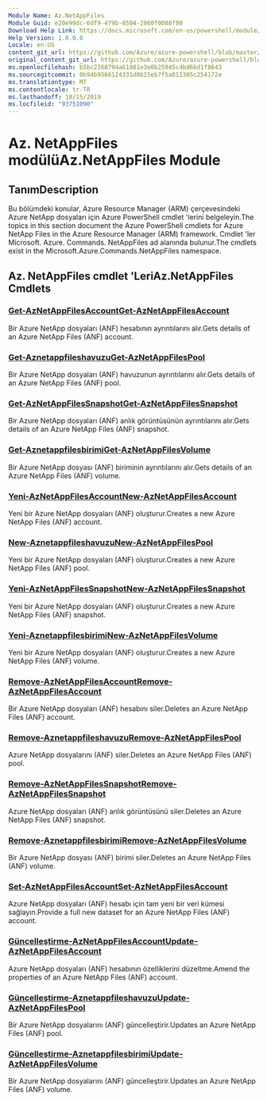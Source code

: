 ```yaml
---
Module Name: Az.NetAppFiles
Module Guid: e20e99dc-6df9-479b-8504-2960f0088f00
Download Help Link: https://docs.microsoft.com/en-us/powershell/module/az.netappfiles
Help Version: 1.0.0.0
Locale: en-US
content_git_url: https://github.com/Azure/azure-powershell/blob/master/src/NetAppFiles/NetAppFiles/help/Az.NetAppFiles.md
original_content_git_url: https://github.com/Azure/azure-powershell/blob/master/src/NetAppFiles/NetAppFiles/help/Az.NetAppFiles.md
ms.openlocfilehash: b5bc2160794a61081e3e0b25945c4bd6bd1f8643
ms.sourcegitcommit: 0b94b9566124331d0b15eb7f5a811305c254172e
ms.translationtype: MT
ms.contentlocale: tr-TR
ms.lasthandoff: 10/15/2019
ms.locfileid: "93751090"
---
```

# <span data-ttu-id="ff90f-101">Az. NetAppFiles modülü</span><span class="sxs-lookup"><span data-stu-id="ff90f-101">Az.NetAppFiles Module</span></span>
## <span data-ttu-id="ff90f-102">Tanım</span><span class="sxs-lookup"><span data-stu-id="ff90f-102">Description</span></span>
<span data-ttu-id="ff90f-103">Bu bölümdeki konular, Azure Resource Manager (ARM) çerçevesindeki Azure NetApp dosyaları için Azure PowerShell cmdlet 'lerini belgeleyin.</span><span class="sxs-lookup"><span data-stu-id="ff90f-103">The topics in this section document the Azure PowerShell cmdlets for Azure NetApp Files in the Azure Resource Manager (ARM) framework.</span></span> <span data-ttu-id="ff90f-104">Cmdlet 'ler Microsoft. Azure. Commands. NetAppFiles ad alanında bulunur.</span><span class="sxs-lookup"><span data-stu-id="ff90f-104">The cmdlets exist in the Microsoft.Azure.Commands.NetAppFiles namespace.</span></span>

## <span data-ttu-id="ff90f-105">Az. NetAppFiles cmdlet 'Leri</span><span class="sxs-lookup"><span data-stu-id="ff90f-105">Az.NetAppFiles Cmdlets</span></span>
### [<span data-ttu-id="ff90f-106">Get-AzNetAppFilesAccount</span><span class="sxs-lookup"><span data-stu-id="ff90f-106">Get-AzNetAppFilesAccount</span></span>](Get-AzNetAppFilesAccount.md)
<span data-ttu-id="ff90f-107">Bir Azure NetApp dosyaları (ANF) hesabının ayrıntılarını alır.</span><span class="sxs-lookup"><span data-stu-id="ff90f-107">Gets details of an Azure NetApp Files (ANF) account.</span></span>

### [<span data-ttu-id="ff90f-108">Get-Aznetappfileshavuzu</span><span class="sxs-lookup"><span data-stu-id="ff90f-108">Get-AzNetAppFilesPool</span></span>](Get-AzNetAppFilesPool.md)
<span data-ttu-id="ff90f-109">Bir Azure NetApp dosyaları (ANF) havuzunun ayrıntılarını alır.</span><span class="sxs-lookup"><span data-stu-id="ff90f-109">Gets details of an Azure NetApp Files (ANF) pool.</span></span>

### [<span data-ttu-id="ff90f-110">Get-AzNetAppFilesSnapshot</span><span class="sxs-lookup"><span data-stu-id="ff90f-110">Get-AzNetAppFilesSnapshot</span></span>](Get-AzNetAppFilesSnapshot.md)
<span data-ttu-id="ff90f-111">Bir Azure NetApp dosyaları (ANF) anlık görüntüsünün ayrıntılarını alır.</span><span class="sxs-lookup"><span data-stu-id="ff90f-111">Gets details of an Azure NetApp Files (ANF) snapshot.</span></span>

### [<span data-ttu-id="ff90f-112">Get-Aznetappfilesbirimi</span><span class="sxs-lookup"><span data-stu-id="ff90f-112">Get-AzNetAppFilesVolume</span></span>](Get-AzNetAppFilesVolume.md)
<span data-ttu-id="ff90f-113">Bir Azure NetApp dosyası (ANF) biriminin ayrıntılarını alır.</span><span class="sxs-lookup"><span data-stu-id="ff90f-113">Gets details of an Azure NetApp Files (ANF) volume.</span></span>

### [<span data-ttu-id="ff90f-114">Yeni-AzNetAppFilesAccount</span><span class="sxs-lookup"><span data-stu-id="ff90f-114">New-AzNetAppFilesAccount</span></span>](New-AzNetAppFilesAccount.md)
<span data-ttu-id="ff90f-115">Yeni bir Azure NetApp dosyaları (ANF) oluşturur.</span><span class="sxs-lookup"><span data-stu-id="ff90f-115">Creates a new Azure NetApp Files (ANF) account.</span></span>

### [<span data-ttu-id="ff90f-116">New-Aznetappfileshavuzu</span><span class="sxs-lookup"><span data-stu-id="ff90f-116">New-AzNetAppFilesPool</span></span>](New-AzNetAppFilesPool.md)
<span data-ttu-id="ff90f-117">Yeni bir Azure NetApp dosyaları (ANF) oluşturur.</span><span class="sxs-lookup"><span data-stu-id="ff90f-117">Creates a new Azure NetApp Files (ANF) pool.</span></span>

### [<span data-ttu-id="ff90f-118">Yeni-AzNetAppFilesSnapshot</span><span class="sxs-lookup"><span data-stu-id="ff90f-118">New-AzNetAppFilesSnapshot</span></span>](New-AzNetAppFilesSnapshot.md)
<span data-ttu-id="ff90f-119">Yeni bir Azure NetApp dosyaları (ANF) oluşturur.</span><span class="sxs-lookup"><span data-stu-id="ff90f-119">Creates a new Azure NetApp Files (ANF) snapshot.</span></span>

### [<span data-ttu-id="ff90f-120">Yeni-Aznetappfilesbirimi</span><span class="sxs-lookup"><span data-stu-id="ff90f-120">New-AzNetAppFilesVolume</span></span>](New-AzNetAppFilesVolume.md)
<span data-ttu-id="ff90f-121">Yeni bir Azure NetApp dosyaları (ANF) oluşturur.</span><span class="sxs-lookup"><span data-stu-id="ff90f-121">Creates a new Azure NetApp Files (ANF) volume.</span></span>

### [<span data-ttu-id="ff90f-122">Remove-AzNetAppFilesAccount</span><span class="sxs-lookup"><span data-stu-id="ff90f-122">Remove-AzNetAppFilesAccount</span></span>](Remove-AzNetAppFilesAccount.md)
<span data-ttu-id="ff90f-123">Bir Azure NetApp dosyaları (ANF) hesabını siler.</span><span class="sxs-lookup"><span data-stu-id="ff90f-123">Deletes an Azure NetApp Files (ANF) account.</span></span>

### [<span data-ttu-id="ff90f-124">Remove-Aznetappfileshavuzu</span><span class="sxs-lookup"><span data-stu-id="ff90f-124">Remove-AzNetAppFilesPool</span></span>](Remove-AzNetAppFilesPool.md)
<span data-ttu-id="ff90f-125">Azure NetApp dosyalarını (ANF) siler.</span><span class="sxs-lookup"><span data-stu-id="ff90f-125">Deletes an Azure NetApp Files (ANF) pool.</span></span>

### [<span data-ttu-id="ff90f-126">Remove-AzNetAppFilesSnapshot</span><span class="sxs-lookup"><span data-stu-id="ff90f-126">Remove-AzNetAppFilesSnapshot</span></span>](Remove-AzNetAppFilesSnapshot.md)
<span data-ttu-id="ff90f-127">Azure NetApp dosyaları (ANF) anlık görüntüsünü siler.</span><span class="sxs-lookup"><span data-stu-id="ff90f-127">Deletes an Azure NetApp Files (ANF) snapshot.</span></span>

### [<span data-ttu-id="ff90f-128">Remove-Aznetappfilesbirimi</span><span class="sxs-lookup"><span data-stu-id="ff90f-128">Remove-AzNetAppFilesVolume</span></span>](Remove-AzNetAppFilesVolume.md)
<span data-ttu-id="ff90f-129">Bir Azure NetApp dosyası (ANF) birimi siler.</span><span class="sxs-lookup"><span data-stu-id="ff90f-129">Deletes an Azure NetApp Files (ANF) volume.</span></span>

### [<span data-ttu-id="ff90f-130">Set-AzNetAppFilesAccount</span><span class="sxs-lookup"><span data-stu-id="ff90f-130">Set-AzNetAppFilesAccount</span></span>](Set-AzNetAppFilesAccount.md)
<span data-ttu-id="ff90f-131">Azure NetApp dosyaları (ANF) hesabı için tam yeni bir veri kümesi sağlayın.</span><span class="sxs-lookup"><span data-stu-id="ff90f-131">Provide a full new dataset for an Azure NetApp Files (ANF) account.</span></span>

### [<span data-ttu-id="ff90f-132">Güncelleştirme-AzNetAppFilesAccount</span><span class="sxs-lookup"><span data-stu-id="ff90f-132">Update-AzNetAppFilesAccount</span></span>](Update-AzNetAppFilesAccount.md)
<span data-ttu-id="ff90f-133">Azure NetApp dosyaları (ANF) hesabının özelliklerini düzeltme.</span><span class="sxs-lookup"><span data-stu-id="ff90f-133">Amend the properties of an Azure NetApp Files (ANF) account.</span></span>

### [<span data-ttu-id="ff90f-134">Güncelleştirme-Aznetappfileshavuzu</span><span class="sxs-lookup"><span data-stu-id="ff90f-134">Update-AzNetAppFilesPool</span></span>](Update-AzNetAppFilesPool.md)
<span data-ttu-id="ff90f-135">Bir Azure NetApp dosyalarını (ANF) güncelleştirir.</span><span class="sxs-lookup"><span data-stu-id="ff90f-135">Updates an Azure NetApp Files (ANF) pool.</span></span>

### [<span data-ttu-id="ff90f-136">Güncelleştirme-Aznetappfilesbirimi</span><span class="sxs-lookup"><span data-stu-id="ff90f-136">Update-AzNetAppFilesVolume</span></span>](Update-AzNetAppFilesVolume.md)
<span data-ttu-id="ff90f-137">Bir Azure NetApp dosyalarını (ANF) güncelleştirir.</span><span class="sxs-lookup"><span data-stu-id="ff90f-137">Updates an Azure NetApp Files (ANF) volume.</span></span>

